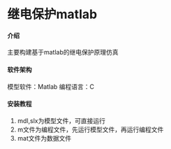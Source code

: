 # 继电保护matlab

#### 介绍
主要构建基于matlab的继电保护原理仿真

#### 软件架构
模型软件：Matlab
编程语言：C


#### 安装教程

1.  mdl,slx为模型文件，可直接运行
2.  m文件为编程文件，先运行模型文件，再运行编程文件
3.  mat文件为数据文件


